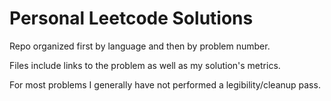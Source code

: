 # Personal Leetcode Solutions

Repo organized first by language and then by problem number.

Files include links to the problem as well as my solution's metrics.

For most problems I generally have not performed a legibility/cleanup pass.